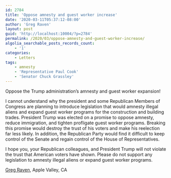 ```yaml
---
id: 2784
title: 'Oppose amnesty and guest worker increase'
date: '2020-03-11T05:37:12-08:00'
author: 'Greg Raven'
layout: post
guid: 'http://localhost:10004/?p=2784'
permalink: /2020/03/oppose-amnesty-and-guest-worker-increase/
algolia_searchable_posts_records_count:
    - '1'
categories:
    - Letters
tags:
    - amnesty
    - 'Representative Paul Cook'
    - 'Senator Chuck Grassley'
---
```


Oppose the Trump administration’s amnesty and guest worker expansion!

I cannot understand why the president and some Republican Members of Congress are planning to introduce legislation that would amnesty illegal aliens and expand guest worker programs for the construction and building trades. President Trump was elected on a promise to oppose amnesty, reduce immigration, and tighten profligate guest worker programs. Breaking this promise would destroy the trust of his voters and make his reelection far less likely. In addition, the Republican Party would find it difficult to keep control of the Senate and regain control of the House of Representatives.

I hope you, your Republican colleagues, and President Trump will not violate the trust that American voters have shown. Please do not support any legislation to amnesty illegal aliens or expand guest worker programs.

[Greg Raven](https://www.gregraven.org/), Apple Valley, CA